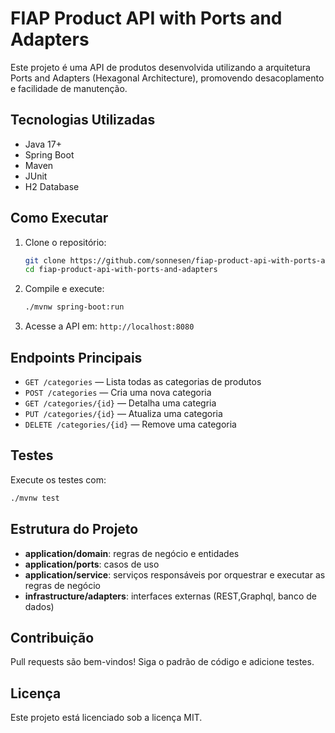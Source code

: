 # FIAP Product API with Ports and Adapters

Este projeto é uma API de produtos desenvolvida utilizando a arquitetura Ports and Adapters (Hexagonal Architecture), promovendo desacoplamento e facilidade de manutenção.

## Tecnologias Utilizadas

- Java 17+
- Spring Boot
- Maven
- JUnit
- H2 Database

## Como Executar

1. Clone o repositório:
    ```bash
    git clone https://github.com/sonnesen/fiap-product-api-with-ports-and-adapters.git
    cd fiap-product-api-with-ports-and-adapters
    ```
2. Compile e execute:
    ```bash
    ./mvnw spring-boot:run
    ```
3. Acesse a API em: `http://localhost:8080`

## Endpoints Principais

- `GET /categories` — Lista todas as categorias de produtos
- `POST /categories` — Cria uma nova categoria
- `GET /categories/{id}` — Detalha uma categria
- `PUT /categories/{id}` — Atualiza uma categoria
- `DELETE /categories/{id}` — Remove uma categoria

## Testes

Execute os testes com:
```bash
./mvnw test
```

## Estrutura do Projeto

- **application/domain**: regras de negócio e entidades
- **application/ports**: casos de uso
- **application/service**: serviços responsáveis por orquestrar e executar as regras de negócio
- **infrastructure/adapters**: interfaces externas (REST,Graphql, banco de dados)

## Contribuição

Pull requests são bem-vindos! Siga o padrão de código e adicione testes.

## Licença

Este projeto está licenciado sob a licença MIT.